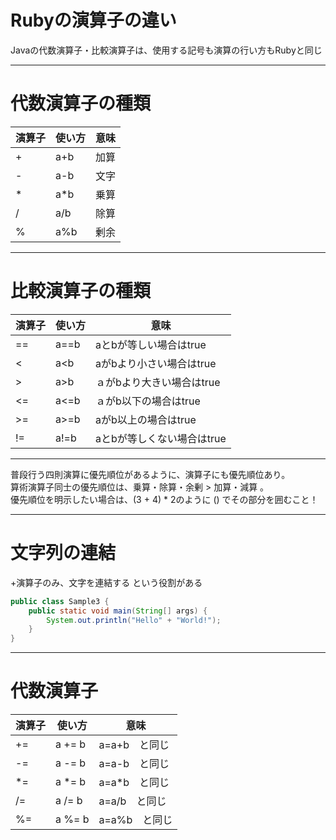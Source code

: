 # Rubyの演算子の違い

Javaの代数演算子・比較演算子は、使用する記号も演算の行い方もRubyと同じ

---
# 代数演算子の種類

|  演算子  |  使い方  |  意味  |
| ---- | ---- | ---- |
|+|a+b|加算
|-|a-b|文字
|*|a*b|乗算
|/|a/b|除算
|%|a%b|剰余

---

# 比較演算子の種類

|  演算子  |  使い方  |  意味  |
| ---- | ---- | ---- |
|==|a==b|aとbが等しい場合はtrue
|<|a<b|aがbより小さい場合はtrue
|>|a>b|ａがbより大きい場合はtrue
|<=|a<=b|ａがb以下の場合はtrue
|>=|a>=b|aがb以上の場合はtrue
|!=|a!=b|aとbが等しくない場合はtrue

---

普段行う四則演算に優先順位があるように、演算子にも優先順位あり。   
算術演算子同士の優先順位は、乗算・除算・余剰 > 加算・減算 。   
優先順位を明示したい場合は、(3 + 4) * 2のように () でその部分を囲むこと！   

---

# 文字列の連結
+演算子のみ、文字を連結する という役割がある

```java
public class Sample3 {
    public static void main(String[] args) {
        System.out.println("Hello" + "World!");
    }
}
```

---

# 代数演算子

|  演算子  |  使い方  |  意味  |
| ---- | ---- | ---- |
|+=| a += b|a=a+b　と同じ
|-=| a -= b|a=a-b　と同じ
|*=| a *= b|a=a*b　と同じ
|/=| a /= b|a=a/b　と同じ
|%=| a %= b|a=a%b　と同じ


